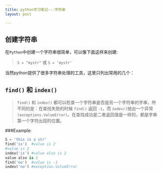 ```yaml
---
title: python学习笔记---字符串
layout: post

---
```



## 创建字符串

在`Python`中创建一个字符串很简单，可以像下面这样来创建:

>`S = "mystr"` 或 `S = 'mystr'`

当然python提供了很多字符串处理的工具，这里只列出常用的几个：

## `find()` 和 `index()` 

>`find()` 和 `index()` 都可以检查一个字符串是否是另一个字符串的字串，所不同的是：在查找失败的时候 `find()` 返回 `-1`，而 `index()`抛出一个异常`(exceptions.ValueError)`。在查找成功是二者返回值是一样的，都是字串第一个字符出现的位置。

###Example:
```python
S = 'this is a str'
find('is')  #value is 2
#value is 2
index('is') #value also is 2
value also is 2
find('no')  #value is -1
index('no') #exception.ValueError
```

